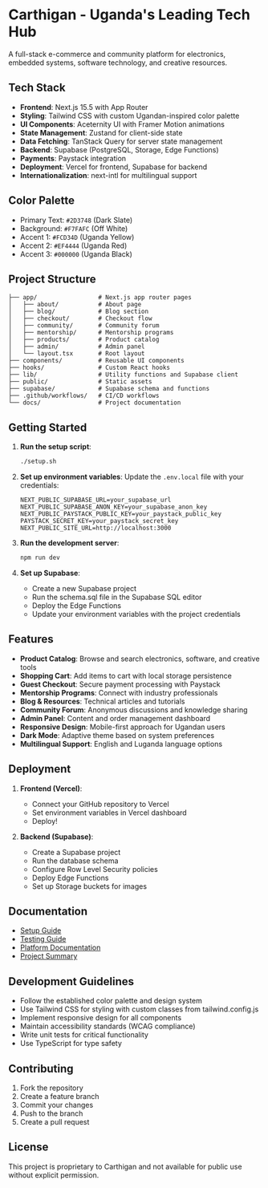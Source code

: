 # Carthigan - Uganda's Leading Tech Hub

A full-stack e-commerce and community platform for electronics, embedded systems, software technology, and creative resources.

## Tech Stack

- **Frontend**: Next.js 15.5 with App Router
- **Styling**: Tailwind CSS with custom Ugandan-inspired color palette
- **UI Components**: Aceternity UI with Framer Motion animations
- **State Management**: Zustand for client-side state
- **Data Fetching**: TanStack Query for server state management
- **Backend**: Supabase (PostgreSQL, Storage, Edge Functions)
- **Payments**: Paystack integration
- **Deployment**: Vercel for frontend, Supabase for backend
- **Internationalization**: next-intl for multilingual support

## Color Palette

- Primary Text: `#2D3748` (Dark Slate)
- Background: `#F7FAFC` (Off White)
- Accent 1: `#FCD34D` (Uganda Yellow)
- Accent 2: `#EF4444` (Uganda Red)
- Accent 3: `#000000` (Uganda Black)

## Project Structure

```
├── app/                 # Next.js app router pages
│   ├── about/           # About page
│   ├── blog/            # Blog section
│   ├── checkout/        # Checkout flow
│   ├── community/       # Community forum
│   ├── mentorship/      # Mentorship programs
│   ├── products/        # Product catalog
│   ├── admin/           # Admin panel
│   └── layout.tsx       # Root layout
├── components/          # Reusable UI components
├── hooks/               # Custom React hooks
├── lib/                 # Utility functions and Supabase client
├── public/              # Static assets
├── supabase/            # Supabase schema and functions
├── .github/workflows/   # CI/CD workflows
└── docs/                # Project documentation
```

## Getting Started

1. **Run the setup script**:
   ```bash
   ./setup.sh
   ```

2. **Set up environment variables**:
   Update the `.env.local` file with your credentials:
   ```env
   NEXT_PUBLIC_SUPABASE_URL=your_supabase_url
   NEXT_PUBLIC_SUPABASE_ANON_KEY=your_supabase_anon_key
   NEXT_PUBLIC_PAYSTACK_PUBLIC_KEY=your_paystack_public_key
   PAYSTACK_SECRET_KEY=your_paystack_secret_key
   NEXT_PUBLIC_SITE_URL=http://localhost:3000
   ```

3. **Run the development server**:
   ```bash
   npm run dev
   ```

4. **Set up Supabase**:
   - Create a new Supabase project
   - Run the schema.sql file in the Supabase SQL editor
   - Deploy the Edge Functions
   - Update your environment variables with the project credentials

## Features

- **Product Catalog**: Browse and search electronics, software, and creative tools
- **Shopping Cart**: Add items to cart with local storage persistence
- **Guest Checkout**: Secure payment processing with Paystack
- **Mentorship Programs**: Connect with industry professionals
- **Blog & Resources**: Technical articles and tutorials
- **Community Forum**: Anonymous discussions and knowledge sharing
- **Admin Panel**: Content and order management dashboard
- **Responsive Design**: Mobile-first approach for Ugandan users
- **Dark Mode**: Adaptive theme based on system preferences
- **Multilingual Support**: English and Luganda language options

## Deployment

1. **Frontend (Vercel)**:
   - Connect your GitHub repository to Vercel
   - Set environment variables in Vercel dashboard
   - Deploy!

2. **Backend (Supabase)**:
   - Create a Supabase project
   - Run the database schema
   - Configure Row Level Security policies
   - Deploy Edge Functions
   - Set up Storage buckets for images

## Documentation

- [Setup Guide](SETUP.md)
- [Testing Guide](TESTING.md)
- [Platform Documentation](DOCUMENTATION.md)
- [Project Summary](SUMMARY.md)

## Development Guidelines

- Follow the established color palette and design system
- Use Tailwind CSS for styling with custom classes from tailwind.config.js
- Implement responsive design for all components
- Maintain accessibility standards (WCAG compliance)
- Write unit tests for critical functionality
- Use TypeScript for type safety

## Contributing

1. Fork the repository
2. Create a feature branch
3. Commit your changes
4. Push to the branch
5. Create a pull request

## License

This project is proprietary to Carthigan and not available for public use without explicit permission.